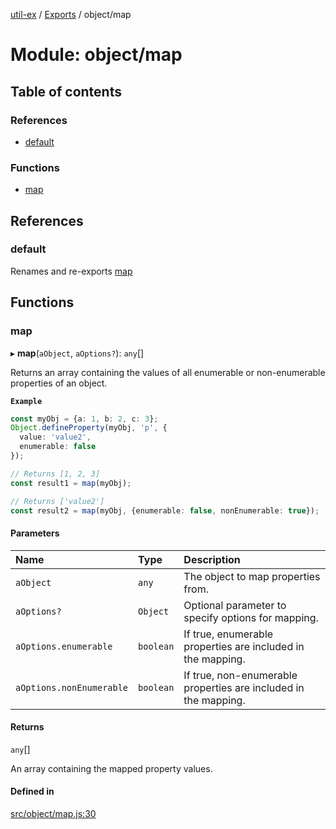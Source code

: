 [util-ex](../README.md) / [Exports](../modules.md) / object/map

# Module: object/map

## Table of contents

### References

- [default](object_map.md#default)

### Functions

- [map](object_map.md#map)

## References

### default

Renames and re-exports [map](object_map.md#map)

## Functions

### map

▸ **map**(`aObject`, `aOptions?`): `any`[]

Returns an array containing the values of all enumerable or non-enumerable properties of an object.

**`Example`**

```ts
const myObj = {a: 1, b: 2, c: 3};
Object.defineProperty(myObj, 'p', {
  value: 'value2',
  enumerable: false
});

// Returns [1, 2, 3]
const result1 = map(myObj);

// Returns ['value2']
const result2 = map(myObj, {enumerable: false, nonEnumerable: true});
```

#### Parameters

| Name | Type | Description |
| :------ | :------ | :------ |
| `aObject` | `any` | The object to map properties from. |
| `aOptions?` | `Object` | Optional parameter to specify options for mapping. |
| `aOptions.enumerable` | `boolean` | If true, enumerable properties are included in the mapping. |
| `aOptions.nonEnumerable` | `boolean` | If true, non-enumerable properties are included in the mapping. |

#### Returns

`any`[]

An array containing the mapped property values.

#### Defined in

[src/object/map.js:30](https://github.com/snowyu/util-ex.js/blob/61a93bc/src/object/map.js#L30)
